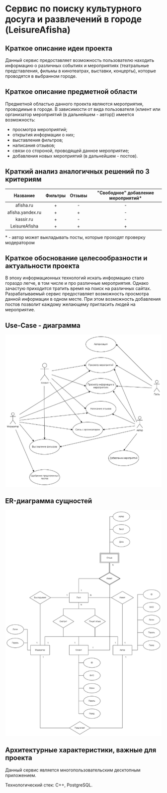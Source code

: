 # Сервиc по поиску культурного досуга и развлечений в городе (LeisureAfisha)

## Краткое описание идеи проекта
Данный сервис предоставляет возможность пользователю находить информацию о различных событиях и мероприятиях (театральные представления, фильмы в кинотеатрах, выставки, концерты), которые проводятся в выбранном городе.

## Краткое описание предметной области
Предметной областью данного проекта являются мероприятия, проводимые в городе. В зависимости от вида пользователя (клиент или организатор мероприятий (в дальнейшем - автор)) имеется возможность:
- просмотра мероприятий;
- открытия информации о них;
- выставления фильтров;
- написания отзывов;
- связи со стороной, проводящей данное мероприятие;
- добавления новых мероприятий (в дальнейшем - постов).

## Краткий анализ аналогичных решений по 3 критериям
|    Название    |Фильтры|Отзывы|"Свободное" добавление мероприятий*|
|:--------------:|:-----:|:----:|:---------------------------------:|
|afisha.ru       |   +   |   -  |                -                  |
|afisha.yandex.ru|   +   |   +  |                -                  |
|kassir.ru       |   +   |   -  |                -                  |
|LeisureAfisha   |   +   |   +  |                +                  |

\* - автор может выкладывать посты, которые проходят проверку модератором
 
## Краткое обоснование целесообразности и актуальности проекта
В эпоху информационных технологий искать информацию стало гораздо легче, в том числе и про различные мероприятия. Однако зачастую приходится тратить время на поиск на различных сайтах. Разрабатываемый сервис предоставляет возможность просмотра данной информации в одном месте. При этом возможность добавления постов позволит каждому желающему пригласить людей на мероприятие.

## Use-Case - диаграмма
![Use-Case диаграмма](inc/img/use_case.jpg)

## ER-диаграмма сущностей
![ER-диаграмма](inc/img/er.jpg)

## Архитектурные характеристики, важные для проекта
Данный сервис является многопользовательским десктопным приложением.

Технологический стек: C++, PostgreSQL.